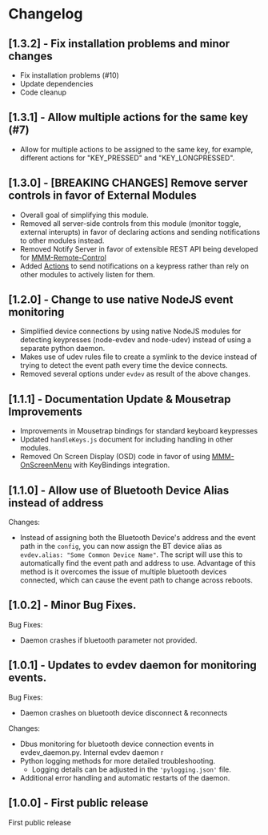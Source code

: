 # Changelog

## [1.3.2] - Fix installation problems and minor changes

* Fix installation problems (#10)
* Update dependencies
* Code cleanup

## [1.3.1] - Allow multiple actions for the same key (#7)

* Allow for multiple actions to be assigned to the same key, for example, different actions for "KEY_PRESSED" and "KEY_LONGPRESSED".

## [1.3.0] - [BREAKING CHANGES] Remove server controls in favor of External Modules

* Overall goal of simplifying this module.
* Removed all server-side controls from this module (monitor toggle, external interupts) in favor of declaring actions and sending notifications to other modules instead.
* Removed Notify Server in favor of extensible REST API being developed for [MMM-Remote-Control](https://github.com/Jopyth/MMM-Remote-Control/pull/104)
* Added [Actions](README.md#Actions) to send notifications on a keypress rather than rely on other modules to actively listen for them.

## [1.2.0] - Change to use native NodeJS event monitoring

* Simplified device connections by using native NodeJS modules for detecting keypresses (node-evdev and node-udev) instead of using a separate python daemon.
* Makes use of udev rules file to create a symlink to the device instead of trying to detect the event path every time the device connects.
* Removed several options under `evdev` as result of the above changes.


## [1.1.1] - Documentation Update & Mousetrap Improvements

* Improvements in Mousetrap bindings for standard keyboard keypresses
* Updated `handleKeys.js` document for including handling in other modules.
* Removed On Screen Display (OSD) code in favor of using [MMM-OnScreenMenu](https://github.com/shbatm/MMM-OnScreenMenu) with KeyBindings integration.

## [1.1.0] - Allow use of Bluetooth Device Alias instead of address

Changes:

* Instead of assigning both the Bluetooth Device's address and the event path in the `config`, you can now assign the BT device alias as `evdev.alias: "Some Common Device Name"`.  The script will use this to automatically find the event path and address to use.  Advantage of this method is it overcomes the issue of multiple bluetooth devices connected, which can cause the event path to change across reboots.

## [1.0.2] - Minor Bug Fixes.

Bug Fixes:

* Daemon crashes if bluetooth parameter not provided.

## [1.0.1] - Updates to evdev daemon for monitoring events.

Bug Fixes:

* Daemon crashes on bluetooth device disconnect & reconnects

Changes:

* Dbus monitoring for bluetooth device connection events in evdev_daemon.py. Internal evdev daemon r 
* Python logging methods for more detailed troubleshooting.
    - Logging details can be adjusted in the `'pylogging.json'` file.
* Additional error handling and automatic restarts of the daemon.

## [1.0.0] - First public release

First public release
